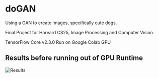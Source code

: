 # doGAN
Using a GAN to create images, specifically cute dogs.  

Final Project for Harvard CS25, Image Processing and Computer Vision.
  
TensorFlow Core v2.3.0
Run on Google Colab GPU  
  
## Results before running out of GPU Runtime
![Results](https://github.com/vinhle169/image_generator/blob/master/results.png?raw=true)

